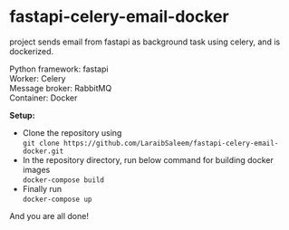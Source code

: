 # fastapi-celery-email-docker
project sends email from fastapi as background task using celery, and is dockerized.

Python framework: fastapi <br/>
Worker: Celery <br/>
Message broker: RabbitMQ <br/>
Container: Docker

**Setup:**
- Clone the repository using <br/>
`git clone https://github.com/LaraibSaleem/fastapi-celery-email-docker.git`
- In the repository directory, run below command for building docker images <br/>
`docker-compose build`
- Finally run <br/>
`docker-compose up`

And you are all done!

